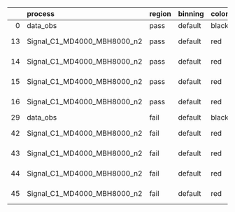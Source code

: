 |    | process                     | region   | binning   | color   | process_type   |   scale | variation   | source_filename                                                      | source_histname    | alias                       | title     |   combine_idx |     lnN |   shapes | syst_type   | direction   | variation_alias   |
|---:|:----------------------------|:---------|:----------|:--------|:---------------|--------:|:------------|:---------------------------------------------------------------------|:-------------------|:----------------------------|:----------|--------------:|--------:|---------:|:------------|:------------|:------------------|
|  0 | data_obs                    | pass     | default   | black   | DATA           |       1 | nominal     | ./histograms_for_2DAlphabet_v18//BH_Data.root                        | hpass              | Data                        | Data      |           nan | nan     |      nan | nan         | nan         | nan               |
| 13 | Signal_C1_MD4000_MBH8000_n2 | pass     | default   | red     | SIGNAL         |       1 | lumi        | ./histograms_for_2DAlphabet_v18//BH_Signal_C1_MD4000_MBH8000_n2.root | hpass              | Signal_C1_MD4000_MBH8000_n2 | BH signal |           nan |   1.016 |      nan | lnN         | nan         | nan               |
| 14 | Signal_C1_MD4000_MBH8000_n2 | pass     | default   | red     | SIGNAL         |       1 | SVM         | ./histograms_for_2DAlphabet_v18//BH_Signal_C1_MD4000_MBH8000_n2.root | hpass_SVMsyst_up   | Signal_C1_MD4000_MBH8000_n2 | BH signal |           nan | nan     |        1 | shapes      | Up          | SVMsyst           |
| 15 | Signal_C1_MD4000_MBH8000_n2 | pass     | default   | red     | SIGNAL         |       1 | SVM         | ./histograms_for_2DAlphabet_v18//BH_Signal_C1_MD4000_MBH8000_n2.root | hpass_SVMsyst_down | Signal_C1_MD4000_MBH8000_n2 | BH signal |           nan | nan     |        1 | shapes      | Down        | SVMsyst           |
| 16 | Signal_C1_MD4000_MBH8000_n2 | pass     | default   | red     | SIGNAL         |       1 | nominal     | ./histograms_for_2DAlphabet_v18//BH_Signal_C1_MD4000_MBH8000_n2.root | hpass              | Signal_C1_MD4000_MBH8000_n2 | BH signal |           nan | nan     |      nan | nan         | nan         | nan               |
| 29 | data_obs                    | fail     | default   | black   | DATA           |       1 | nominal     | ./histograms_for_2DAlphabet_v18//BH_Data.root                        | hfail              | Data                        | Data      |           nan | nan     |      nan | nan         | nan         | nan               |
| 42 | Signal_C1_MD4000_MBH8000_n2 | fail     | default   | red     | SIGNAL         |       1 | lumi        | ./histograms_for_2DAlphabet_v18//BH_Signal_C1_MD4000_MBH8000_n2.root | hfail              | Signal_C1_MD4000_MBH8000_n2 | BH signal |           nan |   1.016 |      nan | lnN         | nan         | nan               |
| 43 | Signal_C1_MD4000_MBH8000_n2 | fail     | default   | red     | SIGNAL         |       1 | SVM         | ./histograms_for_2DAlphabet_v18//BH_Signal_C1_MD4000_MBH8000_n2.root | hfail_SVMsyst_up   | Signal_C1_MD4000_MBH8000_n2 | BH signal |           nan | nan     |        1 | shapes      | Up          | SVMsyst           |
| 44 | Signal_C1_MD4000_MBH8000_n2 | fail     | default   | red     | SIGNAL         |       1 | SVM         | ./histograms_for_2DAlphabet_v18//BH_Signal_C1_MD4000_MBH8000_n2.root | hfail_SVMsyst_down | Signal_C1_MD4000_MBH8000_n2 | BH signal |           nan | nan     |        1 | shapes      | Down        | SVMsyst           |
| 45 | Signal_C1_MD4000_MBH8000_n2 | fail     | default   | red     | SIGNAL         |       1 | nominal     | ./histograms_for_2DAlphabet_v18//BH_Signal_C1_MD4000_MBH8000_n2.root | hfail              | Signal_C1_MD4000_MBH8000_n2 | BH signal |           nan | nan     |      nan | nan         | nan         | nan               |